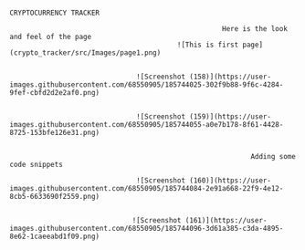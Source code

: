                                                                 CRYPTOCURRENCY TRACKER
                                                                
                                                        Here is the look and feel of the page
                                             ![This is first page](crypto_tracker/src/Images/page1.png)
           
                                                       
                                   ![Screenshot (158)](https://user-images.githubusercontent.com/68550905/185744025-302f9b88-9f6c-4284-9fef-cbfd2d2e2af0.png)
   
                                                         
                                   ![Screenshot (159)](https://user-images.githubusercontent.com/68550905/185744055-a0e7b178-8f61-4428-8725-153bfe126e31.png)
                                   
                                   
                                                               Adding some code snippets
                                   
                                   ![Screenshot (160)](https://user-images.githubusercontent.com/68550905/185744084-2e91a668-22f9-4e12-8cb5-6633690f2559.png)
                                   
                                   
                                  ![Screenshot (161)](https://user-images.githubusercontent.com/68550905/185744096-3d61a385-c3da-4895-8e62-1caeeabd1f09.png)

                                                              
                                                              
                                                              
